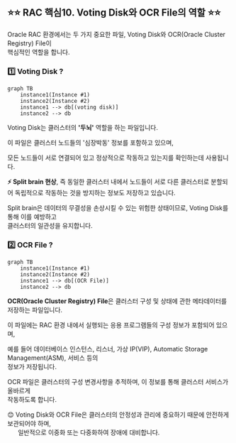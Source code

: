 ## ⭐⭐ RAC 핵심10. Voting Disk와 OCR File의 역할 ⭐⭐

Oracle RAC 환경에서는 두 가지 중요한 파일, Voting Disk와 OCR(Oracle Cluster Registry) File이   
핵심적인 역할을 합니다.

### 1️⃣ Voting Disk ?
```mermaid
graph TB
    instance1(Instance #1)
    instance2(Instance #2)
    instance1 --> db[(voting disk)]
    instance2 --> db
```
Voting Disk는 클러스터의 **'두뇌'** 역할을 하는 파일입니다. 

이 파일은 클러스터 노드들의 '심장박동' 정보를 포함하고 있으며, 

모든 노드들이 서로 연결되어 있고 정상적으로 작동하고 있는지를 확인하는데 사용됩니다. 

**⚡ Split brain 현상**, 즉 동일한 클러스터 내에서 노드들이 서로 다른 클러스터로 분할되어 
독립적으로 작동하는 것을 방지하는 정보도 저장하고 있습니다. 

Split brain은 데이터의 무결성을 손상시킬 수 있는 위험한 상태이므로, Voting Disk를 통해 이를 예방하고  
 클러스터의 일관성을 유지합니다.

### 2️⃣ OCR File ?
```mermaid
graph TB
    instance1(Instance #1)
    instance2(Instance #2)
    instance1 --> db[(OCR File)]
    instance2 --> db
```
**OCR(Oracle Cluster Registry) File**은 클러스터 구성 및 상태에 관한 메타데이터를 저장하는 파일입니다. 

이 파일에는 RAC 환경 내에서 실행되는 응용 프로그램들의 구성 정보가 포함되어 있으며, 

예를 들어 데이터베이스 인스턴스, 리스너, 가상 IP(VIP), Automatic Storage Management(ASM), 서비스 등의  
 정보가 저장됩니다. 

OCR 파일은 클러스터의 구성 변경사항을 추적하며, 이 정보를 통해 클러스터 서비스가 올바르게   
작동하도록 합니다.
&nbsp;
&nbsp;
&nbsp;

😊 Voting Disk와 OCR File은 클러스터의 안정성과 관리에 중요하기 때문에 안전하게 보관되어야 하며,   
    &nbsp;  &nbsp;  &nbsp; 일반적으로 이중화 또는 다중화하여 장애에 대비합니다.




